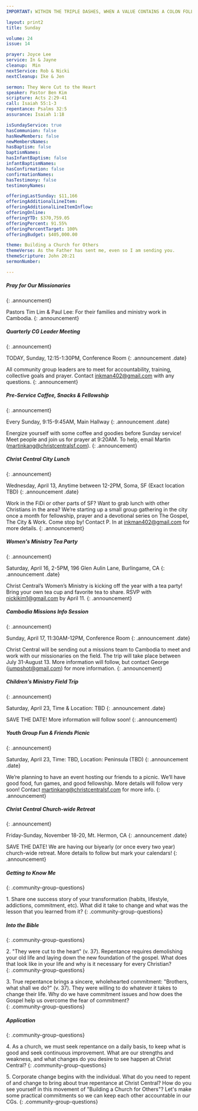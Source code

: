 ```yaml
---
IMPORTANT: WITHIN THE TRIPLE DASHES, WHEN A VALUE CONTAINS A COLON FOLLOWED BY A SPACE, YOU MUST USE &#58; INSTEAD OF THE COLON

layout: print2
title: Sunday

volume: 24
issue: 14

prayer: Joyce Lee
service: In & Jayne
cleanup:  Min
nextService: Rob & Nicki
nextCleanup: Ike & Jen

sermon: They Were Cut to the Heart
speaker: Pastor Ben Kim
scripture: Acts 2:29-41
call: Isaiah 55:1-3
repentance: Psalms 32:5
assurance: Isaiah 1:18

isSundayService: true
hasCommunion: false
hasNewMembers: false
newMembersNames: 
hasBaptism: false
baptismNames:
hasInfantBaptism: false
infantBaptismNames:
hasConfirmation: false
confirmationNames:
hasTestimony: false
testimonyNames:

offeringLastSunday: $11,166
offeringAdditionalLineItem:
offeringAdditionalLineItemInflow:
offeringOnline:
offeringYTD: $370,759.05
offeringPercent: 91.55%
offeringPercentTarget: 100%
offeringBudget: $405,000.00

theme: Building a Church for Others
themeVerse: As the Father has sent me, even so I am sending you.
themeScripture: John 20:21
sermonNumber:

---
```


##### Pray for Our Missionaries
{: .announcement}

Pastors Tim Lim & Paul Lee: For their families and ministry work in Cambodia.
{: .announcement}

##### Quarterly CG Leader Meeting
{: .announcement}

TODAY, Sunday, 12:15-1:30PM, Conference Room
{: .announcement .date}

All community group leaders are to meet for accountability, training, collective goals and prayer. Contact inkman402@gmail.com with any questions.
{: .announcement}

##### Pre-Service Coffee, Snacks & Fellowship
{: .announcement}

Every Sunday, 9:15-9:45AM, Main Hallway
{: .announcement .date}

Energize yourself with some coffee and goodies before Sunday service! Meet people and join us for prayer at 9:20AM. To help, email Martin (martinkang@christcentralsf.com).
{: .announcement} 

##### Christ Central City Lunch
{: .announcement}

Wednesday, April 13, Anytime between 12-2PM, Soma, SF (Exact location TBD)
{: .announcement .date}

Work in the FiDi or other parts of SF? Want to grab lunch with other Christians in the area? We’re starting up a small group gathering in the city once a month for fellowship, prayer and a devotional series on The Gospel, The City & Work. Come stop by! Contact P. In at inkman402@gmail.com for more details.
{: .announcement} 

##### Women's Ministry Tea Party
{: .announcement}

Saturday, April 16, 2-5PM, 196 Glen Aulin Lane, Burlingame, CA
{: .announcement .date}

Christ Central’s Women’s Ministry is kicking off the year with a tea party! Bring your own tea cup and favorite tea to share. RSVP with nickikim1@gmail.com by April 11.
{: .announcement}

##### Cambodia Missions Info Session
{: .announcement}

Sunday, April 17, 11:30AM-12PM, Conference Room
{: .announcement .date}

Christ Central will be sending out a missions team to Cambodia to meet and work with our missionaries on the field. The trip will take place between July 31-August 13. More information will follow, but contact George (jumpshot@gmail.com) for more information.
{: .announcement}

##### Children’s Ministry Field Trip
{: .announcement}

Saturday, April 23, Time & Location: TBD
{: .announcement .date}

SAVE THE DATE! More information will follow soon! 
{: .announcement}

##### Youth Group Fun & Friends Picnic
{: .announcement}

Saturday, April 23, Time: TBD, Location: Peninsula (TBD)
{: .announcement .date}

We’re planning to have an event hosting our friends to a picnic. We’ll have good food, fun games, and good fellowship. More details will follow very soon! Contact martinkang@christcentralsf.com for more info.
{: .announcement}

##### Christ Central Church-wide Retreat
{: .announcement}

Friday-Sunday, November 18-20, Mt. Hermon, CA
{: .announcement .date}

SAVE THE DATE! We are having our biyearly (or once every two year) church-wide retreat. More details to follow but mark your calendars! 
{: .announcement}

##### Getting to Know Me
{: .community-group-questions}

1\.  Share one success story of your transformation (habits, lifestyle, addictions, commitment, etc). What did it take to change and what was the lesson that you learned from it?
{: .community-group-questions}

##### Into the Bible
{: .community-group-questions}

2\. "They were cut to the heart" (v. 37). Repentance requires demolishing your old life and laying down the new foundation of the gospel. What does that look like in your life and why is it necessary for every Christian?  
{: .community-group-questions}

3\. True repentance brings a sincere, wholehearted commitment: "Brothers, what shall we do?" (v. 37). They were willing to do whatever it takes to change their life. Why do we have commitment issues and how does the Gospel help us overcome the fear of commitment?    
{: .community-group-questions}

##### Application
{: .community-group-questions}

4\.  As a church, we must seek repentance on a daily basis, to keep what is good and seek continuous improvement. What are our strengths and weakness, and what changes do you desire to see happen at Christ Central?
{: .community-group-questions}

5\.  Corporate change begins with the individual. What do you need to repent of and change to bring about true repentance at Christ Central? How do you see yourself in this movement of "Building a Church for Others"? Let's make some practical commitments so we can keep each other accountable in our CGs.
{: .community-group-questions}